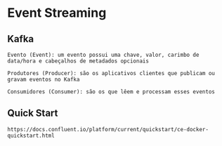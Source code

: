 # Event Streaming

## Kafka

	Evento (Event): um evento possui uma chave, valor, carimbo de data/hora e cabeçalhos de metadados opcionais

	Produtores (Producer): são os aplicativos clientes que publicam ou gravam eventos no Kafka

	Consumidores (Consumer): são os que lêem e processam esses eventos

## Quick Start

	https://docs.confluent.io/platform/current/quickstart/ce-docker-quickstart.html